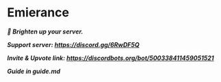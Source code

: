 # Emierance
***🌟 Brighten up your server.***

***Support server: https://discord.gg/6RwDF5Q***

***Invite & Upvote link: https://discordbots.org/bot/500338411459051521***

***Guide in guide.md***
